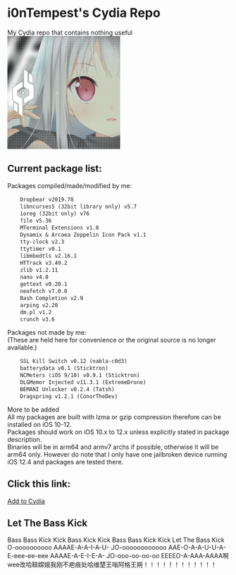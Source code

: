 # i0nTempest's Cydia Repo
My Cydia repo that contains nothing useful<br />
![Repo Icon](./ReadmeIcon.png)
## Current package list:
Packages compiled/made/modified by me:
````
    Dropbear v2019.78
    libncurses5 (32bit library only) v5.7
    ioreg (32bit only) v76
    file v5.36
    MTerminal Extensions v1.0
    Dynamix & Arcaea Zeppelin Icon Pack v1.1
    tty-clock v2.3
    ttytimer v0.1
    libmbedtls v2.16.1
    HTTrack v3.49.2
    zlib v1.2.11
    nano v4.8
    gettext v0.20.1
    neofetch v7.0.0
    Bash Completion v2.9
    arping v2.20
    dm.pl v1.2
    crunch v3.6
````
Packages not made by me:<br />
(These are held here for convenience or the original source is no longer available.)
````
    SSL Kill Switch v0.12 (nabla-c0d3)
    batterydata v0.1 (Sticktron)
    NCMeters (iOS 9/10) v0.9.1 (Sticktron)
    DLGMemor Injected v11.3.1 (ExtremeDrone)
    BEMANI Unlocker v0.2.4 (Tatsh)
    Dragspring v1.2.1 (ConorTheDev)
````
More to be added<br />
All my packages are built with lzma or gzip compression therefore can be installed on iOS 10-12.<br />
Packages should work on iOS 10.x to 12.x unless explicitly stated in package description.<br />
Binaries will be in arm64 and armv7 archs if possible, otherwise it will be arm64 only.
However do note that I only have one jailbroken device running iOS 12.4 and packages are tested there.
## Click this link:
[Add to Cydia](cydia://url/https://cydia.saurik.com/api/share#?source=https://i0ntempest.github.io/cydia-repo/)
## Let The Bass Kick
Bass Bass Kick Kick Bass Kick Kick Bass Bass Kick Kick Let The Bass Kick O-oooooooooo AAAAE-A-A-I-A-U- JO-oooooooooooo AAE-O-A-A-U-U-A- E-eee-ee-eee AAAAE-A-E-I-E-A- JO-ooo-oo-oo-oo EEEEO-A-AAA-AAAA啊wee改哈鞥嫦娥我刚不疤痕处哈维楚王嗡阿格王朔！！！！！！！！！！！！
